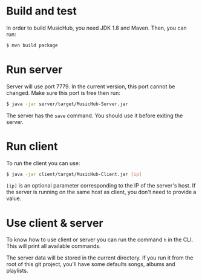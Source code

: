 # Build and test

In order to build MusicHub, you need JDK 1.8 and Maven. Then, you can run:
```bash
$ mvn build package
```

# Run server

Server will use port 7779. In the current version, this port cannot be changed. Make sure this port is free then run:
```bash
$ java -jar server/target/MusicHub-Server.jar
```

The server has the `save` command. You should use it before exiting the server.

# Run client

To run the client you can use:
```bash
$ java -jar client/target/MusicHub-Client.jar [ip]
```

`[ip]` is an optional parameter corresponding to the IP of the server's host. If the server is running on the same
host as client, you don't need to provide a value.

# Use client & server

To know how to use client or server you can run the command `h` in the CLI. This will print all available commands.

The server data will be stored in the current directory. If you run it from the root of this git project, you'll have
some defaults songs, albums and playlists.
